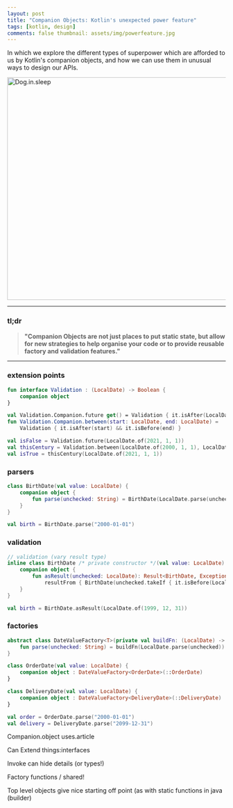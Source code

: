 ```yaml
---
layout: post 
title: "Companion Objects: Kotlin's unexpected power feature"
tags: [kotlin, design]
comments: false thumbnail: assets/img/powerfeature.jpg
---
```


In which we explore the different types of superpower which are afforded to us by Kotlin's companion objects, and how we can use them in unusual ways to design our APIs.

<a title="Photo by PIXNIO @ https://pixnio.com/objects/toys/giant-robot-exhibition"><img width="512" alt="Dog.in.sleep" src="../../../assets/img/toys.jpg"></a>

<hr/>

### tl;dr

> **"Companion Objects are not just places to put static state, but allow for new strategies to help organise your code or to provide reusable factory and validation features."**

<hr/>

### extension points
```kotlin
fun interface Validation : (LocalDate) -> Boolean {
    companion object
}

val Validation.Companion.future get() = Validation { it.isAfter(LocalDate.now()) }
fun Validation.Companion.between(start: LocalDate, end: LocalDate) =
    Validation { it.isAfter(start) && it.isBefore(end) }

val isFalse = Validation.future(LocalDate.of(2021, 1, 1))
val thisCentury = Validation.between(LocalDate.of(2000, 1, 1), LocalDate.of(2099, 12, 31))
val isTrue = thisCentury(LocalDate.of(2021, 1, 1))
```

### parsers
```kotlin
class BirthDate(val value: LocalDate) {
    companion object {
        fun parse(unchecked: String) = BirthDate(LocalDate.parse(unchecked))
    }
}

val birth = BirthDate.parse("2000-01-01")
```

### validation
```kotlin
// validation (vary result type)
inline class BirthDate /* private constructor */(val value: LocalDate) {
    companion object {
        fun asResult(unchecked: LocalDate): Result<BirthDate, Exception>? =
            resultFrom { BirthDate(unchecked.takeIf { it.isBefore(LocalDate.now()) }!!) }
    }
}

val birth = BirthDate.asResult(LocalDate.of(1999, 12, 31))
```

### factories
```kotlin
abstract class DateValueFactory<T>(private val buildFn: (LocalDate) -> T) {
    fun parse(unchecked: String) = buildFn(LocalDate.parse(unchecked))
}

class OrderDate(val value: LocalDate) {
    companion object : DateValueFactory<OrderDate>(::OrderDate)
}

class DeliveryDate(val value: LocalDate) {
    companion object : DateValueFactory<DeliveryDate>(::DeliveryDate)
}

val order = OrderDate.parse("2000-01-01")
val delivery = DeliveryDate.parse("2099-12-31")
```

Companion.object uses.article

Can Extend things:interfaces

Invoke can hide details (or types!)

Factory functions / shared!

Top level objects give nice starting off point (as with static functions in java (builder)

